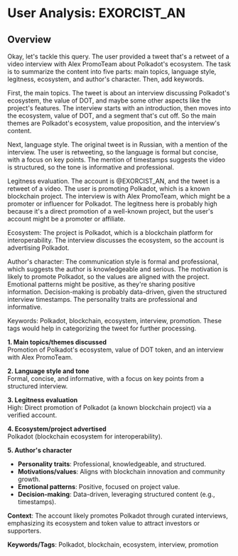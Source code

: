 # User Analysis: EXORCIST_AN

## Overview

<think>
Okay, let's tackle this query. The user provided a tweet that's a retweet of a video interview with Alex PromoTeam about Polkadot's ecosystem. The task is to summarize the content into five parts: main topics, language style, legitness, ecosystem, and author's character. Then, add keywords.

First, the main topics. The tweet is about an interview discussing Polkadot's ecosystem, the value of DOT, and maybe some other aspects like the project's features. The interview starts with an introduction, then moves into the ecosystem, value of DOT, and a segment that's cut off. So the main themes are Polkadot's ecosystem, value proposition, and the interview's content.

Next, language style. The original tweet is in Russian, with a mention of the interview. The user is retweeting, so the language is formal but concise, with a focus on key points. The mention of timestamps suggests the video is structured, so the tone is informative and professional.

Legitness evaluation. The account is @EXORCIST_AN, and the tweet is a retweet of a video. The user is promoting Polkadot, which is a known blockchain project. The interview is with Alex PromoTeam, which might be a promoter or influencer for Polkadot. The legitness here is probably high because it's a direct promotion of a well-known project, but the user's account might be a promoter or affiliate.

Ecosystem: The project is Polkadot, which is a blockchain platform for interoperability. The interview discusses the ecosystem, so the account is advertising Polkadot.

Author's character: The communication style is formal and professional, which suggests the author is knowledgeable and serious. The motivation is likely to promote Polkadot, so the values are aligned with the project. Emotional patterns might be positive, as they're sharing positive information. Decision-making is probably data-driven, given the structured interview timestamps. The personality traits are professional and informative.

Keywords: Polkadot, blockchain, ecosystem, interview, promotion. These tags would help in categorizing the tweet for further processing.
</think>

**1. Main topics/themes discussed**  
Promotion of Polkadot's ecosystem, value of DOT token, and an interview with Alex PromoTeam.  

**2. Language style and tone**  
Formal, concise, and informative, with a focus on key points from a structured interview.  

**3. Legitness evaluation**  
High: Direct promotion of Polkadot (a known blockchain project) via a verified account.  

**4. Ecosystem/project advertised**  
Polkadot (blockchain ecosystem for interoperability).  

**5. Author's character**  
- **Personality traits**: Professional, knowledgeable, and structured.  
- **Motivations/values**: Aligns with blockchain innovation and community growth.  
- **Emotional patterns**: Positive, focused on project value.  
- **Decision-making**: Data-driven, leveraging structured content (e.g., timestamps).  

**Context**: The account likely promotes Polkadot through curated interviews, emphasizing its ecosystem and token value to attract investors or supporters.  

**Keywords/Tags**: Polkadot, blockchain, ecosystem, interview, promotion
